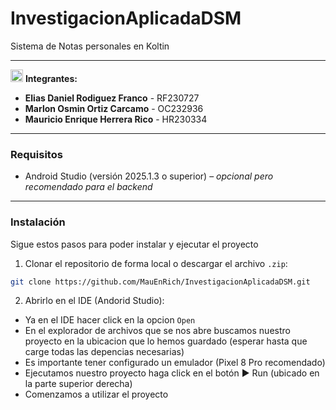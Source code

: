 # InvestigacionAplicadaDSM

Sistema de Notas personales en Koltin

---

<img src="https://github.com/user-attachments/assets/21d65650-1122-490d-b700-d25aef5f4b9c" alt="usuario" width="20"> **Integrantes:**

- **Elias Daniel Rodiguez Franco** - RF230727
- **Marlon Osmin Ortiz Carcamo** - OC232936
- **Mauricio Enrique Herrera Rico** - HR230334
---

### Requisitos

- Android Studio (versión 2025.1.3 o superior) – *opcional pero recomendado para el backend*

---

### Instalación

Sigue estos pasos para poder instalar y ejecutar el proyecto

1. Clonar el repositorio de forma local o descargar el archivo `.zip`:

```bash
git clone https://github.com/MauEnRich/InvestigacionAplicadaDSM.git
```

2. Abrirlo en el IDE (Andorid Studio):

- Ya en el IDE hacer click en la opcion `Open`
- En el explorador de archivos que se nos abre buscamos nuestro proyecto en la ubicacion que lo hemos guardado (esperar hasta que carge todas las depencias necesarias)
- Es importante tener configurado un emulador (Pixel 8 Pro recomendado)
- Ejecutamos nuestro proyecto haga click en el botón ▶️ Run (ubicado en la parte superior derecha)
- Comenzamos a utilizar el proyecto
